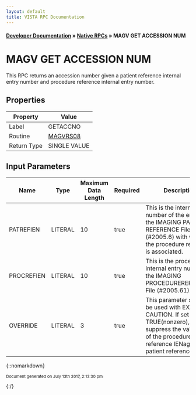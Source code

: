 ```yaml
---
layout: default
title: VISTA RPC Documentation
---
```


#### [Developer Documentation](../index) &#187; [Native RPCs](TableOfContents) &#187; MAGV GET ACCESSION NUM<br/>
# MAGV GET ACCESSION NUM

This RPC returns an accession number given a patient reference internal entry number and procedure reference internal entry number.

## Properties

Property | Value
--- | ---
Label | GETACCNO
Routine | [MAGVRS08](http://code.osehra.org/dox/Routine_MAGVRS08_source.html)
Return Type | SINGLE VALUE


## Input Parameters

Name | Type | Maximum Data Length | Required | Description
--- | --- | --- | --- | ---
PATREFIEN | LITERAL | 10 | true | This is the internal entry number of the entry on the IMAGING PATIENT REFERENCE File (#2005.6) with which the procedure reference is associated.
PROCREFIEN | LITERAL | 10 | true | This is the procedure&#x27;s internal entry number on the IMAGING PROCEDUREREFERENCE File (#2005.61).
OVERRIDE | LITERAL | 3 | true | This parameter should be used with EXTREME CAUTION.  If set TRUE(nonzero), will suppress the validation of the procedure reference IENagainst the patient reference IEN.



{::nomarkdown} <br/><p style="font-size: 11px">Document generated on July 13th 2017, 2:13:30 pm</p>{:/}